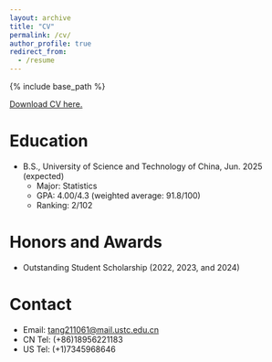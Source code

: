 ```yaml
---
layout: archive
title: "CV"
permalink: /cv/
author_profile: true
redirect_from:
  - /resume
---
```


{% include base_path %}

[Download CV here.](https://jacktangsy.github.io/files/CV_SiyuanTang.pdf)

Education
======
* B.S., University of Science and Technology of China, Jun. 2025 (expected)
  *  Major: Statistics
  *  GPA: 4.00/4.3 (weighted average: 91.8/100)
  *  Ranking: 2/102

Honors and Awards
======
* Outstanding Student Scholarship (2022, 2023, and 2024)

Contact
======
* Email: tang211061@mail.ustc.edu.cn
* CN Tel: (+86)18956221183
* US Tel: (+1)7345968646
